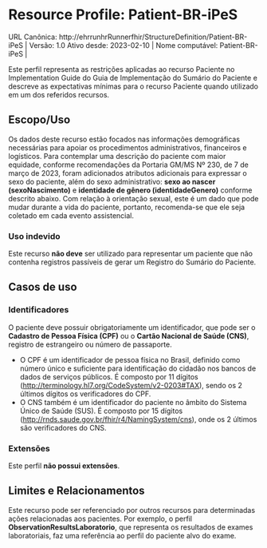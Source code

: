 # Resource Profile: Patient-BR-iPeS
 URL Canônica: http://ehrrunhrRunnerfhir/StructureDefinition/Patient-BR-iPeS | Versão: 1.0
 Ativo desde: 2023-02-10        | Nome computável: Patient-BR-iPeS |
 
 Este perfil representa as restrições aplicadas ao recurso Paciente no Implementation Guide do Guia de Implementação do Sumário do Paciente e descreve as expectativas mínimas para o recurso Paciente quando utilizado em um dos referidos recursos.

## Escopo/Uso
Os dados deste recurso estão focados nas informações demográficas necessárias para apoiar os procedimentos administrativos, financeiros e logísticos. Para contemplar uma descrição do paciente com maior equidade, conforme recomendações da Portaria GM/MS Nº 230, de 7 de março de 2023, foram adicionados atributos adicionais para expressar o sexo do paciente, além do sexo administrativo: **sexo ao nascer (sexoNascimento)** e **identidade de gênero (identidadeGenero)** conforme descrito abaixo. Com relação à orientação sexual, este é um dado que pode mudar durante a vida do paciente, portanto, recomenda-se que ele seja coletado em cada evento assistencial.

### Uso indevido
Este recurso **não deve** ser utilizado para representar um paciente que não contenha registros passíveis de gerar um Registro do Sumário do Paciente.

## Casos de uso

### Identificadores
O paciente deve possuir obrigatoriamente um identificador, que pode ser o **Cadastro de Pessoa Física (CPF)** ou o **Cartão Nacional de Saúde (CNS)**, registro de estrangeiro ou número de passaporte.

- O CPF é um identificador de pessoa física no Brasil, definido como número único e suficiente para identificação do cidadão nos bancos de dados de serviços públicos. É composto por 11 dígitos (http://terminology.hl7.org/CodeSystem/v2-0203#TAX), sendo os 2 últimos dígitos os verificadores do CPF.
- O CNS também é um identificador do paciente no âmbito do Sistema Único de Saúde (SUS). É composto por 15 dígitos (http://rnds.saude.gov.br/fhir/r4/NamingSystem/cns), onde os 2 últimos são verificadores do CNS.

### Extensões
Este perfil **não possui extensões**.

## Limites e Relacionamentos
Este recurso pode ser referenciado por outros recursos para determinadas ações relacionadas aos pacientes. Por exemplo, o perfil **ObservationResultsLaboratorio**, que representa os resultados de exames laboratoriais, faz uma referência ao perfil do paciente alvo do exame.
